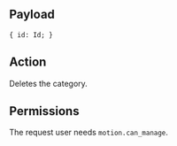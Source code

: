 ## Payload
```
{ id: Id; }
```

## Action
Deletes the category.

## Permissions
The request user needs `motion.can_manage`.
